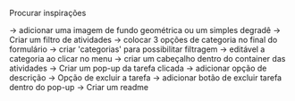 Procurar inspirações 

-> adicionar uma imagem de fundo geométrica ou um simples degradê
-> Criar um filtro de atividades
    -> colocar 3 opções de categoria no final do formulário
    -> criar 'categorias' para possibilitar filtragem
        -> editável a categoria ao clicar no menu
    -> criar um cabeçalho dentro do container das atividades
-> Criar um pop-up da tarefa clicada
    -> adicionar opção de descrição
-> Opção de excluir a tarefa
    -> adicionar botão de excluir tarefa dentro do pop-up
-> Criar um readme